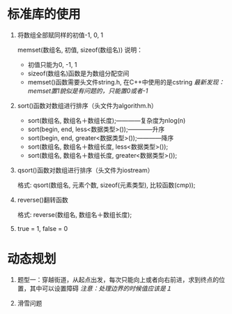 # 标准库的使用

1. 将数组全部赋同样的初值-1, 0, 1

    memset(数组名, 初值, sizeof(数组名))
    说明：
    - 初值只能为0, -1, 1
    - sizeof(数组名)函数是为数组分配空间
    - memset()函数需要头文件string.h, 在C++中使用的是cstring
    *最新发现：memset置1貌似是有问题的，只能置0或者-1*

2. sort()函数对数组进行排序（头文件为algorithm.h）

    - sort(数组名, 数组名＋数组长度);————复杂度为nlog(n)
    - sort(begin, end, less<数据类型>());————升序
    - sort(begin, end, greater<数据类型>());————降序
    - sort(数组名, 数组名＋数组长度, less<数据类型>());
    - sort(数组名, 数组名＋数组长度, greater<数据类型>());

3. qsort()函数对数组进行排序（头文件为iostream）
    
    格式: qsort(数组名, 元素个数, sizeof(元素类型), 比较函数(cmp));

4. reverse()翻转函数

    格式: reverse(数组名, 数组名＋数组长度);

5. true = 1, false = 0

# 动态规划

1. 题型一：穿越街道，从起点出发，每次只能向上或者向右前进，求到终点的位置，其中可以设置障碍
    *注意：处理边界的时候值应该是１*

2. 滑雪问题
